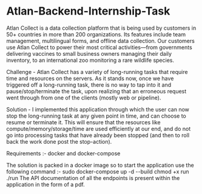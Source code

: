 # Atlan-Backend-Internship-Task

Atlan Collect﻿ is a data collection platform that is being used by customers in 50+ countries in more than 200 organizations. Its features include team management, multilingual forms, and offline data collection. Our customers use Atlan Collect to power their most critical activities—from governments delivering vaccines to small business owners managing their daily inventory, to an international zoo monitoring a rare wildlife species.

Challenge - 
Atlan Collect has a variety of long-running tasks that require time and resources on the servers. As it stands now, once we have triggered off a long-running task, there is no way to tap into it and pause/stop/terminate the task, upon realizing that an erroneous request went through from one of the clients (mostly web or pipeline).

Solution -
I implemented this application through which the user can now stop the long-running task at any given point in time, and can choose to resume or terminate it. This will ensure that the resources like compute/memory/storage/time are used efficiently at our end, and do not go into processing tasks that have already been stopped (and then to roll back the work done post the stop-action).

Requirements :- docker and docker-compose 
              
The solution is packed in a docker image so to start the application use the following command :-
                  sudo docker-compose up -d --build
                  chmod +x run
                  ./run
The API documentation of all the endpoints is present within the application in the form of a pdf.
